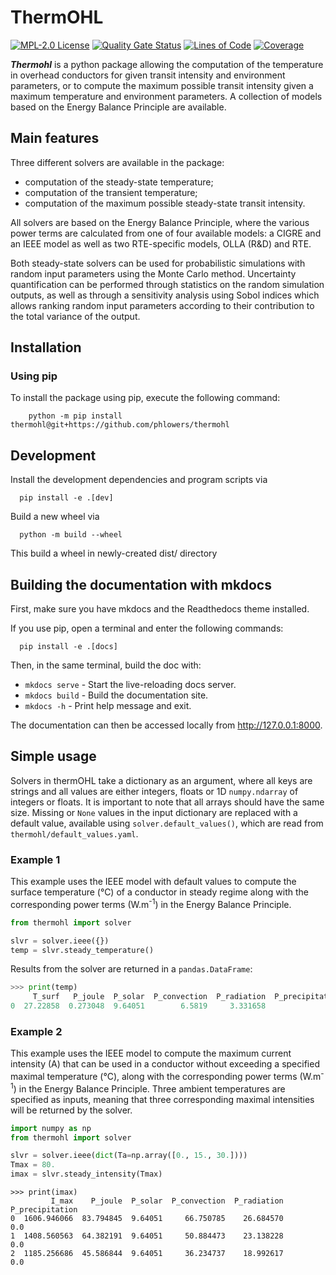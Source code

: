 <!--
SPDX-FileCopyrightText: 2025 RTE (https://www.rte-france.com)

This Source Code Form is subject to the terms of the Mozilla Public
License, v. 2.0. If a copy of the MPL was not distributed with this
file, You can obtain one at http://mozilla.org/MPL/2.0/.
SPDX-License-Identifier: MPL-2.0
-->

# ThermOHL

[![MPL-2.0 License](https://img.shields.io/badge/license-MPL_2.0-blue.svg)](https://www.mozilla.org/en-US/MPL/2.0/)
[![Quality Gate Status](https://sonarcloud.io/api/project_badges/measure?project=phlowers_thermohl&metric=alert_status)](https://sonarcloud.io/summary/new_code?id=phlowers_thermohl)
[![Lines of Code](https://sonarcloud.io/api/project_badges/measure?project=phlowers_thermohl&metric=ncloc)](https://sonarcloud.io/summary/new_code?id=phlowers_thermohl)
[![Coverage](https://sonarcloud.io/api/project_badges/measure?project=phlowers_thermohl&metric=coverage)](https://sonarcloud.io/summary/new_code?id=phlowers_thermohl)

_**Thermohl**_ is a python package allowing the computation of the temperature in overhead conductors for given
transit intensity and environment parameters, or to compute the maximum possible transit intensity given a maximum
temperature and environment parameters. A collection of models based on the Energy Balance Principle are available.

## Main features

Three different solvers are available in the package:

- computation of the steady-state temperature;
- computation of the transient temperature;
- computation of the maximum possible steady-state transit intensity.

All solvers are based on the Energy Balance Principle, where the various power terms are calculated from one of four
available models: a CIGRE and an IEEE model as well as two RTE-specific models, OLLA (R&D) and RTE.

Both steady-state solvers can be used for probabilistic simulations with random input parameters using the Monte Carlo
method. Uncertainty quantification can be performed through statistics on the random simulation outputs, as well as
through a sensitivity analysis using Sobol indices which allows ranking random input parameters according to their
contribution to the total variance of the output.

## Installation

### Using pip

To install the package using pip, execute the following command:

```shell
    python -m pip install thermohl@git+https://github.com/phlowers/thermohl
```

## Development
Install the development dependencies and program scripts via 
```shell
  pip install -e .[dev]
```

Build a new wheel via 
```shell
  python -m build --wheel
```
This build a wheel in newly-created dist/ directory

## Building the documentation with mkdocs

First, make sure you have mkdocs and the Readthedocs theme installed.

If you use pip, open a terminal and enter the following commands:

```shell 
  pip install -e .[docs]
```

Then, in the same terminal, build the doc with:

* `mkdocs serve` - Start the live-reloading docs server.
* `mkdocs build` - Build the documentation site.
* `mkdocs -h` - Print help message and exit.

The documentation can then be accessed locally from http://127.0.0.1:8000.

## Simple usage

Solvers in thermOHL take a dictionary as an argument, where all keys are strings and all values are either integers,
floats or 1D `numpy.ndarray` of integers or floats. It is important to note that all arrays should have the same size.
Missing or `None` values in the input dictionary are replaced with a default value, available using
`solver.default_values()`, which are read from `thermohl/default_values.yaml`.

### Example 1

This example uses the IEEE model with default values to compute the surface temperature (°C) of a conductor
in steady regime along with the corresponding power terms (W.m<sup>-1</sup>) in the Energy Balance Principle.

```python
from thermohl import solver

slvr = solver.ieee({})
temp = slvr.steady_temperature() 
```

Results from the solver are returned in a `pandas.DataFrame`:

``` python
>>> print(temp)
     T_surf   P_joule  P_solar  P_convection  P_radiation  P_precipitation
0  27.22858  0.273048  9.64051        6.5819     3.331658              0.0
```

### Example 2

This example uses the IEEE model to compute the maximum current intensity (A) that can be used in a conductor without
exceeding a specified maximal temperature (°C), along with the corresponding power terms (W.m<sup>-1</sup>)
in the Energy Balance Principle. Three ambient temperatures are specified as inputs, meaning that three corresponding
maximal intensities will be returned by the solver.

```python
import numpy as np
from thermohl import solver

slvr = solver.ieee(dict(Ta=np.array([0., 15., 30.])))
Tmax = 80.
imax = slvr.steady_intensity(Tmax)
```

```
>>> print(imax)
         I_max    P_joule  P_solar  P_convection  P_radiation  P_precipitation
0  1606.946066  83.794845  9.64051     66.750785    26.684570              0.0
1  1408.560563  64.382191  9.64051     50.884473    23.138228              0.0
2  1185.256686  45.586844  9.64051     36.234737    18.992617              0.0
```
